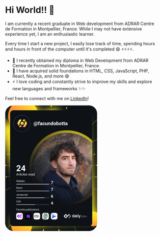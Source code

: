 # Hi World!! 👋

I am currently a recent graduate in Web development from ADRAR Centre de Formation in Montpellier, France. While I may not have extensive experience yet, I am an enthusiastic learner.

Every time I start a new project, I easily lose track of time, spending hours and hours in front of the computer until it's completed 😄 ⚡⚡⚡⚡.

- 🔭 I recently obtained my diploma in Web Development from ADRAR Centre de Formation in Montpellier, France.
- 🌱 I have acquired solid foundations in HTML, CSS, JavaScript, PHP, React, Node.js, and more 😄 
- ⚡ I love coding and constantly strive to improve my skills and explore new languages and frameworks ✨✨

Feel free to connect with me on [LinkedIn](https://www.linkedin.com/in/facundo-botta/)!

<a href="https://app.daily.dev/facundobotta"><img src="https://github.com/FacuBotta/FacuBotta/blob/main/devcard.svg" width="300" alt="facundo botta's Dev Card"/></a>
